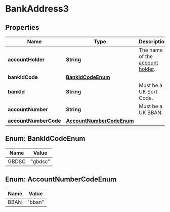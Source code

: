 

# BankAddress3


## Properties

| Name | Type | Description | Notes |
|------------ | ------------- | ------------- | -------------|
|**accountHolder** | **String** | The name of the [account holder](http://docs.griffin.com). |  |
|**bankIdCode** | [**BankIdCodeEnum**](#BankIdCodeEnum) |  |  |
|**bankId** | **String** | Must be a UK Sort Code. |  |
|**accountNumber** | **String** | Must be a UK BBAN. |  |
|**accountNumberCode** | [**AccountNumberCodeEnum**](#AccountNumberCodeEnum) |  |  |



## Enum: BankIdCodeEnum

| Name | Value |
|---- | -----|
| GBDSC | &quot;gbdsc&quot; |



## Enum: AccountNumberCodeEnum

| Name | Value |
|---- | -----|
| BBAN | &quot;bban&quot; |



